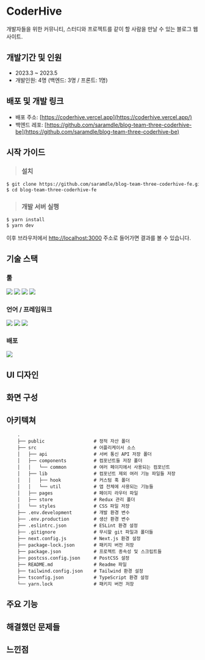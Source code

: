 # CoderHive
개발자들을 위한 커뮤니티, 스터디와 프로젝트를 같이 할 사람을 만날 수 있는 블로그 웹사이트.


## 개발기간 및 인원
- 2023.3 ~ 2023.5
- 개발인원: 4명 (백엔드: 3명 / 프론트: 1명)


## 배포 및 개발 링크
- 배포 주소: [https://coderhive.vercel.app](https://coderhive.vercel.app/)
- 백엔드 레포: [https://github.com/saramdle/blog-team-three-coderhive-be](https://github.com/saramdle/blog-team-three-coderhive-be)


## 시작 가이드

> ### 설치 
```bash
$ git clone https://github.com/saramdle/blog-team-three-coderhive-fe.git
$ cd blog-team-three-coderhive-fe
```

> ### 개발 서버 실행
```bash
$ yarn install
$ yarn dev
```
이후 브라우저에서 [http://localhost:3000](http://localhost:3000) 주소로 들어가면 결과를 볼 수 있습니다.

## 기술 스택
### 툴
<div>
  <img src="https://img.shields.io/badge/discord-5865F2?style=for-the-badge&logo=discord&logoColor=white">
  <img src="https://img.shields.io/badge/notion-000000?style=for-the-badge&logo=notion&logoColor=white">
  <img src="https://img.shields.io/badge/figma-F24E1E?style=for-the-badge&logo=figma&logoColor=white">
  <img src="https://img.shields.io/badge/Git-F05032?style=for-the-badge&logo=git&logoColor=white">
</div>

### 언어 / 프레임워크
<div>
  <img src="https://img.shields.io/badge/Tailwind-06B6D4?style=for-the-badge&logo=tailwindcss&logoColor=white">
  <img src="https://img.shields.io/badge/Typescript-3178C6?style=for-the-badge&logo=typescript&logoColor=white">
  <img src="https://img.shields.io/badge/NextJS-000000?style=for-the-badge&logo=nextdotjs&logoColor=white">
</div>

### 배포
<div>
  <img src="https://img.shields.io/badge/vercel-000000?style=for-the-badge&logo=vercel&logoColor=white">
</div>


## UI 디자인


## 화면 구성


## 아키텍쳐
```
    .
    ├── public                  # 정적 자산 폴더
    ├── src                     # 어플리케이서 소스
    │   ├── api                 # 서버 통신 API 저장 폴더
    │   ├── components          # 컴포넌트들 저장 폴더
    │   │   └── common          # 여러 페이지에서 사용되는 컴포넌트
    │   ├── lib                 # 컴포넌트 제외 여러 기능 파일들 저장
    │   │   ├── hook            # 커스텀 훅 폴더
    │   │   └── util            # 앱 전체에 사용되는 기능들 
    │   ├── pages               # 페이지 라우터 파일
    │   ├── store               # Redux 관리 폴더
    │   └── styles              # CSS 파일 저장
    ├── .env.development        # 개발 환경 변수
    ├── .env.production         # 생산 환경 변수
    ├── .eslintrc.json          # ESLint 환경 설정
    ├── .gitignore              # 무시할 git 파일과 폴더들
    ├── next.config.js          # Next.js 환경 설정
    ├── package-lock.json       # 패키지 버전 저장
    ├── package.json            # 프로젝트 종속성 및 스크립트들
    ├── postcss.config.json     # PostCSS 설정
    ├── README.md               # Readme 파일
    ├── tailwind.config.json    # Tailwind 환경 설정
    ├── tsconfig.json           # TypeScript 환경 설정
    └── yarn.lock               # 패키지 버전 저장
```

## 주요 기능


## 해결했던 문제들


## 느낀점
